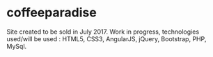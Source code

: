 # coffeeparadise
Site created to be sold in July 2017. Work in progress, technologies used/will be used : HTML5, CSS3, AngularJS, jQuery, Bootstrap, PHP, MySql. 
